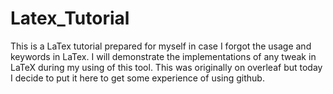 # Latex_Tutorial
This is a LaTex tutorial prepared for myself in case I forgot the usage and keywords in LaTex. I will demonstrate the implementations of any tweak in LaTeX during my using of this tool. This was originally on overleaf but today I decide to put it here to get some experience of using github.
